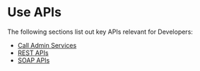 # Use APIs

The following sections list out key APIs relevant for Developers: 

-	[Call Admin Services]({{base_path}}/apis/call-admin-services)
-	[REST APIs]({{base_path}}/apis/rest-apis)
-	[SOAP APIs]({{base_path}}/apis/soap-apis) 
